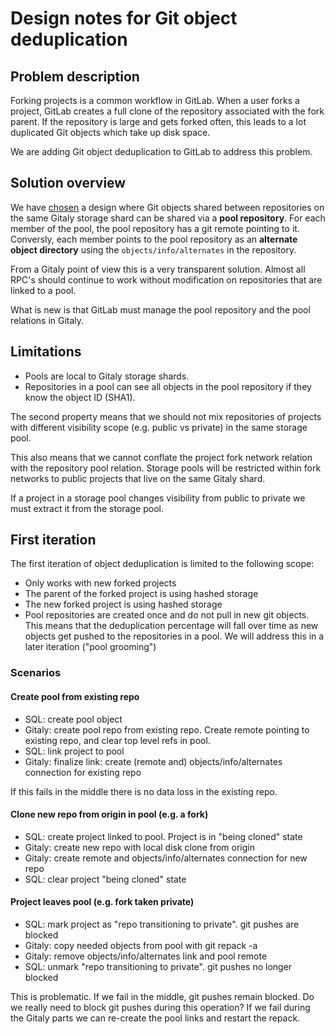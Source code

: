 # Design notes for Git object deduplication

## Problem description

Forking projects is a common workflow in GitLab. When a user forks a
project, GitLab creates a full clone of the repository associated with
the fork parent. If the repository is large and gets forked often, this
leads to a lot duplicated Git objects which take up disk space.

We are adding Git object deduplication to GitLab to address this
problem.

## Solution overview

We have [chosen](https://gitlab.com/gitlab-org/gitaly/issues/1331) a
design where Git objects shared between repositories on the same Gitaly
storage shard can be shared via a **pool repository**. For each member
of the pool, the pool repository has a git remote pointing to it.
Conversly, each member points to the pool repository as an **alternate
object directory** using the `objects/info/alternates` in the
repository.

From a Gitaly point of view this is a very transparent solution. Almost
all RPC's should continue to work without modification on repositories
that are linked to a pool.

What is new is that GitLab must manage the pool repository and the pool
relations in Gitaly.

## Limitations

-   Pools are local to Gitaly storage shards.
-   Repositories in a pool can see all objects in the pool repository if
    they know the object ID (SHA1).

The second property means that we should not mix repositories of
projects with different visibility scope (e.g. public vs private) in the
same storage pool.

This also means that we cannot conflate the project fork network
relation with the repository pool relation. Storage pools will be
restricted within fork networks to public projects that live on the same
Gitaly shard.

If a project in a storage pool changes visibility from public to private
we must extract it from the storage pool.

## First iteration

The first iteration of object deduplication is limited to the following scope:

-   Only works with new forked projects
-   The parent of the forked project is using hashed storage
-   The new forked project is using hashed storage
-   Pool repositories are created once and do not pull in new git
    objects. This means that the deduplication percentage will fall over
    time as new objects get pushed to the repositories in a pool. We
    will address this in a later iteration ("pool grooming")

### Scenarios

#### Create pool from existing repo

- SQL: create pool object
- Gitaly: create pool repo from existing repo. Create remote pointing to existing repo, and clear top level refs in pool.
- SQL: link project to pool
- Gitaly: finalize link: create (remote and) objects/info/alternates connection for existing repo

If this fails in the middle there is no data loss in the existing repo.

#### Clone new repo from origin in pool (e.g. a fork)

- SQL: create project linked to pool. Project is in "being cloned" state
- Gitaly: create new repo with local disk clone from origin
- Gitaly: create remote and objects/info/alternates connection for new repo
- SQL: clear project "being cloned" state

#### Project leaves pool (e.g. fork taken private)

- SQL: mark project as "repo transitioning to private". git pushes are blocked
- Gitaly: copy needed objects from pool with git repack -a
- Gitaly: remove objects/info/alternates link and pool remote
- SQL: unmark "repo transitioning to private". git pushes no longer blocked

This is problematic. If we fail in the middle, git pushes remain
blocked. Do we really need to block git pushes during this operation?
If we fail during the Gitaly parts we can re-create the pool links and restart the repack.